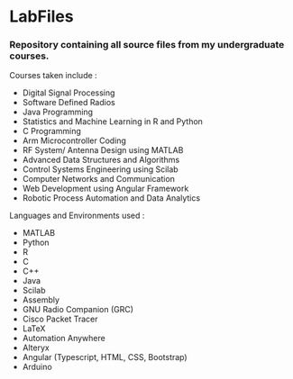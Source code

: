 # LabFiles
### Repository containing all source files from my undergraduate courses.
Courses taken include : 
- Digital Signal Processing 
- Software Defined Radios
- Java Programming
- Statistics and Machine Learning in R and Python
- C Programming
- Arm Microcontroller Coding
- RF System/ Antenna Design using MATLAB
- Advanced Data Structures and Algorithms
- Control Systems Engineering using Scilab
- Computer Networks and Communication
- Web Development using Angular Framework
- Robotic Process Automation and Data Analytics

Languages and Environments used : 
- MATLAB
- Python
- R
- C
- C++
- Java
- Scilab
- Assembly
- GNU Radio Companion (GRC)
- Cisco Packet Tracer
- LaTeX
- Automation Anywhere
- Alteryx
- Angular (Typescript, HTML, CSS, Bootstrap)
- Arduino 
